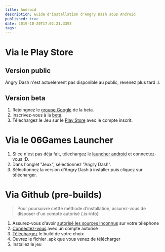 ```yaml
---
title: Android
description: Guide d'installation d'Angry Dash sous Android
published: true
date: 2019-10-20T17:02:21.339Z
tags: 
---
```


# Via le Play Store
## Version public
Angry Dash n'est actuelement pas disponible au public, revenez plus tard  :/.

## Version beta
1. Rejoingnez le [groupe Google](https://groups.google.com/forum/#!forum/angry-dash_beta-test) de la beta.
2. Inscrivez-vous à la [beta](https://play.google.com/apps/testing/com.fr_06Games.AngryDash).
3. Télechargez le Jeu sur le [Play Store](https://play.google.com/store/apps/details?id=com.fr_06Games.AngryDash) avec le compte inscrit.

# Via le 06Games Launcher
1. Si ce n'est pas déja fait, télechargez le [launcher android](https://06games.ddns.net/Projects/App/06Games%20Launcher/down.php) et connectez-vous :D.
2. Dans l'onglet "Jeux", sélectionnez "Angry Dash".
3. Sélectionnez la version d'Angry Dash à installer puis cliquez sur télécharger.

# Via Github (pre-builds)
> Pour poursuivre cettte méthode d'installation, assurez-vous de disposer d'un compte autorisé
{.is-info}


1. Assurez-vous d'avoir [autorisé les sources inconnus](https://www.frandroid.com/comment-faire/lemultimedia/231266_autoriserlessourcesinconnues) sur votre téléphone
2. [Connectez-vous](https://github.com/login/) avec un compte autorisé
3. [Téléchargez](https://github.com/06Games/Angry_Dash/releases) le build de votre choix
4. Ouvrez le fichier .apk que vous venez de télécharger
5. Installez le jeu